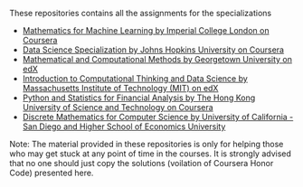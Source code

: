 These repositories contains all the assignments for the specializations
- [Mathematics for Machine Learning by Imperial College London on Coursera](/Mathematics%20for%20Machine%20Learning)
- [Data Science Specialization by Johns Hopkins University on Coursera](/Data%20Science%20Specialization)
- [Mathematical and Computational Methods by Georgetown University on edX](/Mathematical%20and%20Computational%20Methods)
- [Introduction to Computational Thinking and Data Science by Massachusetts Institute of Technology (MIT) on edX](/Intro%20to%20Computational%20Thinking%20and%20Data%20Science)
- [Python and Statistics for Financial Analysis by The Hong Kong University of Science and Technology on Coursera](/Python%20and%20Statistics%20for%20Financial%20Analysis)
- [Discrete Mathematics for Computer Science by University of California - San Diego and Higher School of Economics University]()

Note: The material provided in these repositories is only for helping those who may get stuck at any point of time in the courses. 
It is strongly advised that no one should just copy the solutions (voilation of Coursera Honor Code) presented here.
